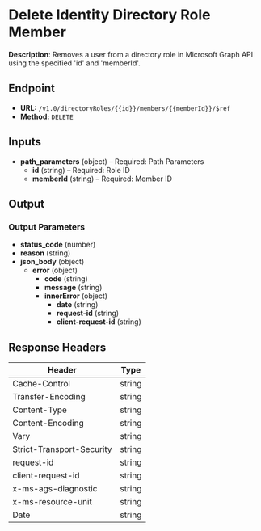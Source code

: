 # Delete Identity Directory Role Member

**Description**: Removes a user from a directory role in Microsoft Graph API using the specified 'id' and 'memberId'.

## Endpoint

- **URL:** `/v1.0/directoryRoles/{{id}}/members/{{memberId}}/$ref`
- **Method:** `DELETE`
## Inputs

- **path_parameters** (object) – Required: Path Parameters
  - **id** (string) – Required: Role ID
  - **memberId** (string) – Required: Member ID
## Output

### Output Parameters

- **status_code** (number)
- **reason** (string)
- **json_body** (object)
  - **error** (object)
    - **code** (string)
    - **message** (string)
    - **innerError** (object)
      - **date** (string)
      - **request-id** (string)
      - **client-request-id** (string)
## Response Headers

| Header | Type |
|--------|------|
| Cache-Control | string |
| Transfer-Encoding | string |
| Content-Type | string |
| Content-Encoding | string |
| Vary | string |
| Strict-Transport-Security | string |
| request-id | string |
| client-request-id | string |
| x-ms-ags-diagnostic | string |
| x-ms-resource-unit | string |
| Date | string |